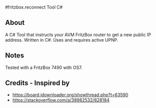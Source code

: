 #fritzbox.reconnect Tool C#

## About
A C# Tool that instructs your AVM FritzBox router to get a new public IP address. Written in C#. Uses and requires active UPNP.

## Notes
Tested with a FritzBox 7490 with OS7.

## Credits - Inspired by
- https://board.jdownloader.org/showthread.php?t=63590
- https://stackoverflow.com/a/38982532/828184
